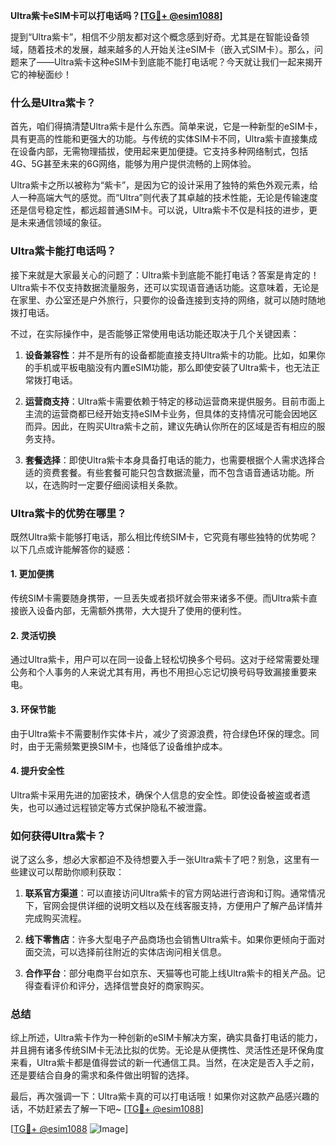 **Ultra紫卡eSIM卡可以打电话吗？[[TG💪+ @esim1088](https://t.me/s/esim1088)]**

提到“Ultra紫卡”，相信不少朋友都对这个概念感到好奇。尤其是在智能设备领域，随着技术的发展，越来越多的人开始关注eSIM卡（嵌入式SIM卡）。那么，问题来了——Ultra紫卡这种eSIM卡到底能不能打电话呢？今天就让我们一起来揭开它的神秘面纱！

### 什么是Ultra紫卡？

首先，咱们得搞清楚Ultra紫卡是什么东西。简单来说，它是一种新型的eSIM卡，具有更高的性能和更强大的功能。与传统的实体SIM卡不同，Ultra紫卡直接集成在设备内部，无需物理插拔，使用起来更加便捷。它支持多种网络制式，包括4G、5G甚至未来的6G网络，能够为用户提供流畅的上网体验。

Ultra紫卡之所以被称为“紫卡”，是因为它的设计采用了独特的紫色外观元素，给人一种高端大气的感觉。而“Ultra”则代表了其卓越的技术性能，无论是传输速度还是信号稳定性，都远超普通SIM卡。可以说，Ultra紫卡不仅是科技的进步，更是未来通信领域的象征。

### Ultra紫卡能打电话吗？

接下来就是大家最关心的问题了：Ultra紫卡到底能不能打电话？答案是肯定的！Ultra紫卡不仅支持数据流量服务，还可以实现语音通话功能。这意味着，无论是在家里、办公室还是户外旅行，只要你的设备连接到支持的网络，就可以随时随地拨打电话。

不过，在实际操作中，是否能够正常使用电话功能还取决于几个关键因素：

1. **设备兼容性**：并不是所有的设备都能直接支持Ultra紫卡的功能。比如，如果你的手机或平板电脑没有内置eSIM功能，那么即使安装了Ultra紫卡，也无法正常拨打电话。
   
2. **运营商支持**：Ultra紫卡需要依赖于特定的移动运营商来提供服务。目前市面上主流的运营商都已经开始支持eSIM卡业务，但具体的支持情况可能会因地区而异。因此，在购买Ultra紫卡之前，建议先确认你所在的区域是否有相应的服务支持。

3. **套餐选择**：即使Ultra紫卡本身具备打电话的能力，也需要根据个人需求选择合适的资费套餐。有些套餐可能只包含数据流量，而不包含语音通话功能。所以，在选购时一定要仔细阅读相关条款。

### Ultra紫卡的优势在哪里？

既然Ultra紫卡能够打电话，那么相比传统SIM卡，它究竟有哪些独特的优势呢？以下几点或许能解答你的疑惑：

#### 1. 更加便携
传统SIM卡需要随身携带，一旦丢失或者损坏就会带来诸多不便。而Ultra紫卡直接嵌入设备内部，无需额外携带，大大提升了使用的便利性。

#### 2. 灵活切换
通过Ultra紫卡，用户可以在同一设备上轻松切换多个号码。这对于经常需要处理公务和个人事务的人来说尤其有用，再也不用担心忘记切换号码导致漏接重要来电。

#### 3. 环保节能
由于Ultra紫卡不需要制作实体卡片，减少了资源浪费，符合绿色环保的理念。同时，由于无需频繁更换SIM卡，也降低了设备维护成本。

#### 4. 提升安全性
Ultra紫卡采用先进的加密技术，确保个人信息的安全性。即使设备被盗或者遗失，也可以通过远程锁定等方式保护隐私不被泄露。

### 如何获得Ultra紫卡？

说了这么多，想必大家都迫不及待想要入手一张Ultra紫卡了吧？别急，这里有一些建议可以帮助你顺利获取：

1. **联系官方渠道**：可以直接访问Ultra紫卡的官方网站进行咨询和订购。通常情况下，官网会提供详细的说明文档以及在线客服支持，方便用户了解产品详情并完成购买流程。

2. **线下零售店**：许多大型电子产品商场也会销售Ultra紫卡。如果你更倾向于面对面交流，可以选择前往附近的实体店询问相关信息。

3. **合作平台**：部分电商平台如京东、天猫等也可能上线Ultra紫卡的相关产品。记得查看评价和评分，选择信誉良好的商家购买。

### 总结

综上所述，Ultra紫卡作为一种创新的eSIM卡解决方案，确实具备打电话的能力，并且拥有诸多传统SIM卡无法比拟的优势。无论是从便携性、灵活性还是环保角度来看，Ultra紫卡都是值得尝试的新一代通信工具。当然，在决定是否入手之前，还是要结合自身的需求和条件做出明智的选择。

最后，再次强调一下：Ultra紫卡真的可以打电话哦！如果你对这款产品感兴趣的话，不妨赶紧去了解一下吧~ [[TG💪+ @esim1088](https://t.me/s/esim1088)] 

[[TG💪+ @esim1088](https://t.me/s/esim1088) ![Image](https://i.postimg.cc/4NQfJmqS/Snipaste-2025-05-13-00-14-12.png)]